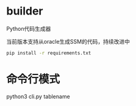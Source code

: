 # builder
Python代码生成器

当前版本支持从oracle生成SSM的代码，持续改进中

```bash
pip install -r requirements.txt
```

# 命令行模式
python3 cli.py tablename
